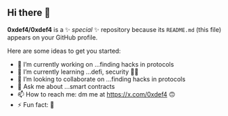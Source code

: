 ## Hi there 👋


**0xdef4/0xdef4** is a ✨ _special_ ✨ repository because its `README.md` (this file) appears on your GitHub profile.

Here are some ideas to get you started:

- 🔭 I’m currently working on ...finding hacks in protocols
- 🌱 I’m currently learning ...defi, security 👨‍💻
- 👯 I’m looking to collaborate on ...finding hacks in protocols
- 💬 Ask me about ...smart contracts
- 📫 How to reach me: dm me at https://x.com/0xdef4 🙃
- ⚡ Fun fact: 🤔


